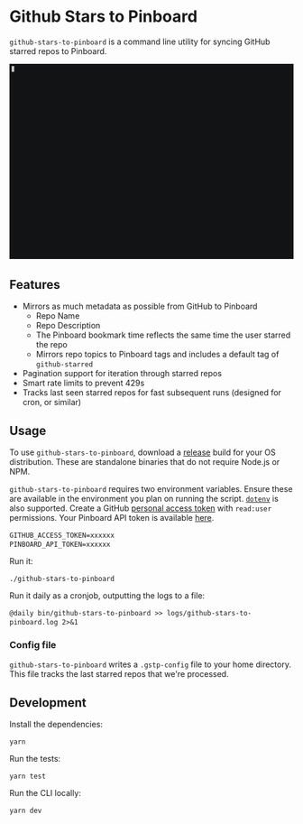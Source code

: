 # Github Stars to Pinboard

`github-stars-to-pinboard` is a command line utility for syncing GitHub starred repos to Pinboard.

![github-stars-to-pinboard CLI Usage](media/github-stars-to-pinboard.gif)

## Features

- Mirrors as much metadata as possible from GitHub to Pinboard
  - Repo Name
  - Repo Description
  - The Pinboard bookmark time reflects the same time the user starred the repo
  - Mirrors repo topics to Pinboard tags and includes a default tag of `github-starred`
- Pagination support for iteration through starred repos
- Smart rate limits to prevent 429s
- Tracks last seen starred repos for fast subsequent runs (designed for cron, or similar)

## Usage

To use `github-stars-to-pinboard`, download a [release](https://github.com/aortbals/github-stars-to-pinboard/releases) build for your OS distribution. These are standalone binaries that do not require Node.js or NPM.

`github-stars-to-pinboard` requires two environment variables. Ensure these are available in the environment you plan on running the script. [`dotenv`](https://github.com/motdotla/dotenv) is also supported. Create a GitHub [personal access token](https://help.github.com/en/articles/creating-a-personal-access-token-for-the-command-line) with `read:user` permissions. Your Pinboard API token is available [here](https://pinboard.in/settings/password).

```
GITHUB_ACCESS_TOKEN=xxxxxx
PINBOARD_API_TOKEN=xxxxxx
```

Run it:

```shell
./github-stars-to-pinboard
```

Run it daily as a cronjob, outputting the logs to a file:

```shell
@daily bin/github-stars-to-pinboard >> logs/github-stars-to-pinboard.log 2>&1
```

### Config file

`github-stars-to-pinboard` writes a `.gstp-config` file to your home directory. This file tracks the last starred repos that we're processed.

## Development

Install the dependencies:

```shell
yarn
```

Run the tests:

```shell
yarn test
```

Run the CLI locally:

```shell
yarn dev
```
